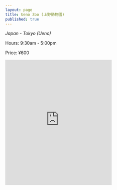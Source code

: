 ```yaml
---
layout: page
title: Ueno Zoo (上野動物園)
published: true
---
```

_Japan - Tokyo (Ueno)_

Hours: 9:30am - 5:00pm

Price: ¥600

<div class="mapouter"><div class="gmap_canvas"><iframe width="339" height="400" id="gmap_canvas" src="https://maps.google.com/maps?q=ueno zoo&t=&z=15&ie=UTF8&iwloc=&output=embed" frameborder="0" scrolling="no" marginheight="0" marginwidth="0"></iframe></div><a href="https://www.embedgooglemap.net">embedgooglemap.net</a><style>.mapouter{overflow:hidden;height:400px;width:339px;}.gmap_canvas {background:none!important;height:400px;width:339px;}</style></div>
